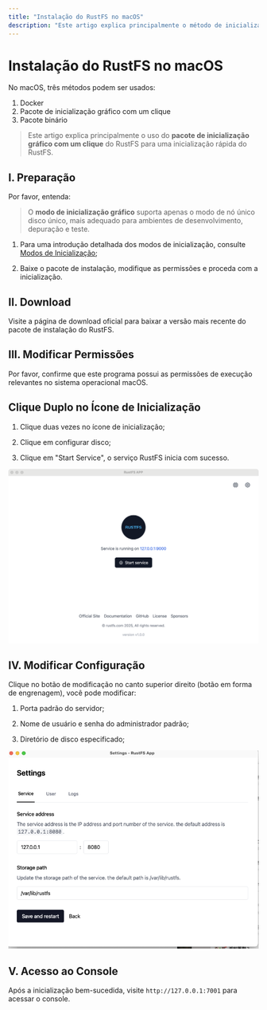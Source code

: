 ```yaml
---
title: "Instalação do RustFS no macOS"
description: "Este artigo explica principalmente o método de inicialização rápida do RustFS no macOS"
---
```


# Instalação do RustFS no macOS


No macOS, três métodos podem ser usados:
1. Docker
2. Pacote de inicialização gráfico com um clique
3. Pacote binário

> Este artigo explica principalmente o uso do **pacote de inicialização gráfico com um clique** do RustFS para uma inicialização rápida do RustFS.



## I. Preparação

Por favor, entenda:

> O **modo de inicialização gráfico** suporta apenas o modo de nó único disco único, mais adequado para ambientes de desenvolvimento, depuração e teste.


1. Para uma introdução detalhada dos modos de inicialização, consulte [Modos de Inicialização](../linux/index.md#mode);

2. Baixe o pacote de instalação, modifique as permissões e proceda com a inicialização.


## II. Download

Visite a página de download oficial para baixar a versão mais recente do pacote de instalação do RustFS.


## III. Modificar Permissões

Por favor, confirme que este programa possui as permissões de execução relevantes no sistema operacional macOS.


## Clique Duplo no Ícone de Inicialização

1. Clique duas vezes no ícone de inicialização;

2. Clique em configurar disco;

3. Clique em "Start Service", o serviço RustFS inicia com sucesso.


<img src="./images/macos-setup.jpg" alt="inicialização do macOS" />



## IV. Modificar Configuração

Clique no botão de modificação no canto superior direito (botão em forma de engrenagem), você pode modificar:

1. Porta padrão do servidor;

2. Nome de usuário e senha do administrador padrão;

3. Diretório de disco especificado;

<img src="./images/setting.jpg" alt="configuração RustFS Windows" />



## V. Acesso ao Console


Após a inicialização bem-sucedida, visite `http://127.0.0.1:7001` para acessar o console.
